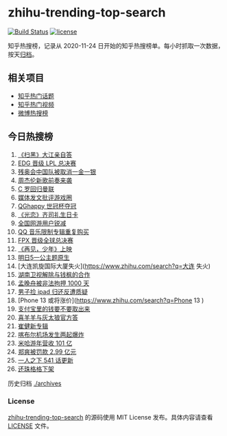 # zhihu-trending-top-search

[![Build Status](https://github.com/justjavac/zhihu-trending-top-search/workflows/ci/badge.svg?branch=main)](https://github.com/justjavac/zhihu-trending-top-search/actions)
[![license](https://img.shields.io/github/license/justjavac/zhihu-trending-top-search)](https://github.com/justjavac/zhihu-trending-top-search/blob/main/LICENSE)

知乎热搜榜，记录从 2020-11-24 日开始的知乎热搜榜单。每小时抓取一次数据，按天[归档](./archives)。

## 相关项目

- [知乎热门话题](https://github.com/justjavac/zhihu-trending-hot-questions)
- [知乎热门视频](https://github.com/justjavac/zhihu-trending-hot-video)
- [微博热搜榜](https://github.com/justjavac/weibo-trending-hot-search)

## 今日热搜榜

<!-- BEGIN -->
<!-- 最后更新时间 Sun Aug 29 2021 21:16:42 GMT+0800 (China Standard Time) -->

1. [《扫黑》大江亲自答](https://www.zhihu.com/search?q=扫黑风暴)
1. [EDG 晋级 LPL 总决赛](https://www.zhihu.com/search?q=EDG)
1. [残奥会中国队被取消一金一银](https://www.zhihu.com/search?q=残奥会)
1. [周杰伦新歌前奏来袭](https://www.zhihu.com/search?q=周杰伦新歌)
1. [C 罗回归曼联](https://www.zhihu.com/search?q=C罗)
1. [媒体发文批评游戏圈](https://www.zhihu.com/search?q=手机游戏)
1. [QGhappy 世冠杯夺冠](https://www.zhihu.com/search?q=QGhappy)
1. [《光恋》齐司礼生日卡](https://www.zhihu.com/search?q=光与夜之恋)
1. [全国网游用户锐减](https://www.zhihu.com/search?q=网络游戏)
1. [QQ 音乐限制专辑重复购买](https://www.zhihu.com/search?q=QQ音乐)
1. [FPX 晋级全球总决赛](https://www.zhihu.com/search?q=FPX)
1. [《再见，少年》上映](https://www.zhihu.com/search?q=再见少年)
1. [明日5一公主题原生](https://www.zhihu.com/search?q=明日创作计划)
1. [大连凯旋国际大厦失火](https://www.zhihu.com/search?q=大连 失火)
1. [湖南卫视解除与钱枫的合作](https://www.zhihu.com/search?q=湖南卫视钱枫)
1. [孟晚舟被非法拘押 1000 天](https://www.zhihu.com/search?q=孟晚舟)
1. [男子捡 ipad 归还反遭质疑](https://www.zhihu.com/search?q=ipad失主)
1. [Phone 13 或将涨价](https://www.zhihu.com/search?q=Phone 13 )
1. [支付宝里的钱要不要取出来](https://www.zhihu.com/search?q=支付宝)
1. [喜羊羊与灰太狼官方答](https://www.zhihu.com/search?q=喜羊羊与灰太狼)
1. [崔健新专辑](https://www.zhihu.com/search?q=崔健)
1. [喀布尔机场发生两起爆炸](https://www.zhihu.com/search?q=喀布尔机场)
1. [米哈游年营收 101 亿](https://www.zhihu.com/search?q=米哈游)
1. [郑爽被罚款 2.99 亿元](https://www.zhihu.com/search?q=郑爽)
1. [一人之下 541 话更新](https://www.zhihu.com/search?q=一人之下)
1. [还珠格格下架](https://www.zhihu.com/search?q=还珠格格)

<!-- END -->

历史归档 [./archives](./archives)

### License

[zhihu-trending-top-search](https://github.com/justjavac/zhihu-trending-top-search)
的源码使用 MIT License 发布。具体内容请查看 [LICENSE](./LICENSE) 文件。
